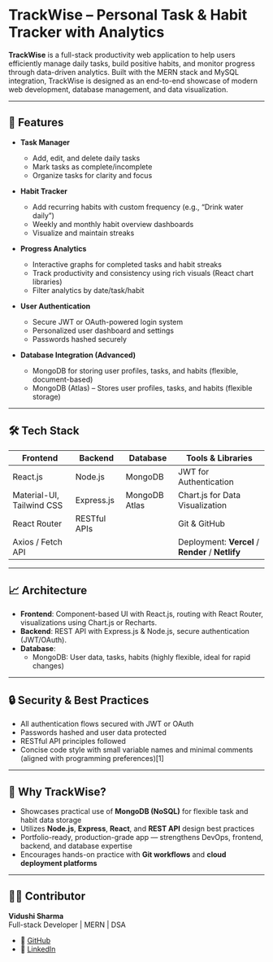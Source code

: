 # TrackWise – Personal Task & Habit Tracker with Analytics

**TrackWise** is a full-stack productivity web application to help users efficiently manage daily tasks, build positive habits, and monitor progress through data-driven analytics. Built with the MERN stack and MySQL integration, TrackWise is designed as an end-to-end showcase of modern web development, database management, and data visualization.

---

## 🚀 Features

- **Task Manager**
  - Add, edit, and delete daily tasks
  - Mark tasks as complete/incomplete
  - Organize tasks for clarity and focus

- **Habit Tracker**
  - Add recurring habits with custom frequency (e.g., “Drink water daily”)
  - Weekly and monthly habit overview dashboards
  - Visualize and maintain streaks

- **Progress Analytics**
  - Interactive graphs for completed tasks and habit streaks
  - Track productivity and consistency using rich visuals (React chart libraries)
  - Filter analytics by date/task/habit

- **User Authentication**
  - Secure JWT or OAuth-powered login system
  - Personalized user dashboard and settings
  - Passwords hashed securely

- **Database Integration (Advanced)**
  - MongoDB for storing user profiles, tasks, and habits (flexible, document-based)
  - MongoDB (Atlas) – Stores user profiles, tasks, and habits (flexible storage)

---

## 🛠️ Tech Stack


| Frontend                    | Backend        | Database              | Tools & Libraries                            |
|----------------------------|----------------|------------------------|-----------------------------------------------|
| React.js                   | Node.js        | MongoDB         | JWT for Authentication                        |
| Material-UI, Tailwind CSS               | Express.js     | MongoDB Atlas                  | Chart.js for Data Visualization               |
| React Router               | RESTful APIs   |                        | Git & GitHub                                  |
| Axios / Fetch API          |                |                        | Deployment: **Vercel** / **Render** / **Netlify** |

---

## 📈 Architecture

- **Frontend**: Component-based UI with React.js, routing with React Router, visualizations using Chart.js or Recharts.
- **Backend**: REST API with Express.js & Node.js, secure authentication (JWT/OAuth).
- **Database**:
  - MongoDB: User data, tasks, habits (highly flexible, ideal for rapid changes)

---

## 🔒 Security & Best Practices

- All authentication flows secured with JWT or OAuth  
- Passwords hashed and user data protected  
- RESTful API principles followed  
- Concise code style with small variable names and minimal comments (aligned with programming preferences)[1]

---

## 🌟 Why TrackWise?

- Showcases practical use of **MongoDB (NoSQL)** for flexible task and habit data storage  
- Utilizes **Node.js**, **Express**, **React**, and **REST API** design best practices  
- Portfolio-ready, production-grade app — strengthens DevOps, frontend, backend, and database expertise  
- Encourages hands-on practice with **Git workflows** and **cloud deployment platforms**  

---

## 👨‍💻 Contributor
**Vidushi Sharma**  
Full-stack Developer | MERN | DSA   

- 🔗 [GitHub](https://github.com/vidushish)  
- 🔗 [LinkedIn](https://linkedin.com/in/vidushi-sharma-8588aa2a7)
